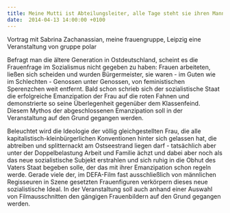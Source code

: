 ```yaml
---
title: Meine Mutti ist Abteilungsleiter, alle Tage steht sie ihren Mann - Das Frauenbild in der DDR
date:  2014-04-13 14:00:00 +0100
---
```


Vortrag mit Sabrina Zachanassian, meine frauengruppe, Leipzig eine Veranstaltung von gruppe polar



Befragt man die ältere Generation in Ostdeutschland, scheint es die
Frauenfrage im Sozialismus nicht gegeben zu haben: Frauen arbeiteten,
ließen sich scheiden und wurden Bürgermeister, sie waren - im Guten wie im
Schlechten - Genossen unter Genossen, von feministischen Sperenzchen weit
entfernt. Bald schon schrieb sich der sozialistische Staat die
erfolgreiche Emanzipation der Frau auf die roten Fahnen und demonstrierte
so seine Überlegenheit gegenüber dem Klassenfeind. Diesem Mythos der
abgeschlossenen Emanzipation soll in der Veranstaltung auf den Grund
gegangen werden.


Beleuchtet wird die Ideologie der völlig gleichgestellten Frau, die
alle kapitalistisch-kleinbürgerlichen Konventionen hinter sich gelassen
hat, die abtreiben und splitternackt am Ostseestrand liegen darf -
tatsächlich aber unter der Doppelbelastung Arbeit und Familie ächzt und
dabei aber noch als das neue sozialistische Subjekt erstrahlen und sich
ruhig in die Obhut des Vaters Staat begeben solle, der das mit ihrer
Emanzipation schon regeln werde. Gerade viele der, im DEFA-Film fast
ausschließlich von männlichen Regisseuren in Szene gesetzten Frauenfiguren
verkörpern dieses neue sozialistische Ideal. In der Veranstaltung soll
auch anhand einer Auswahl von Filmausschnitten den gängigen Frauenbildern
auf den Grund gegangen werden.


